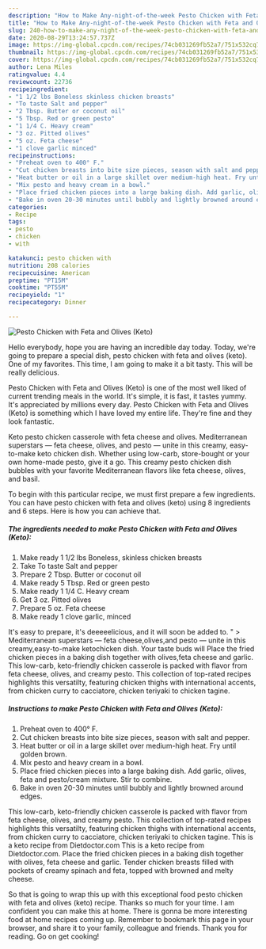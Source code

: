 ```yaml
---
description: "How to Make Any-night-of-the-week Pesto Chicken with Feta and Olives (Keto)"
title: "How to Make Any-night-of-the-week Pesto Chicken with Feta and Olives (Keto)"
slug: 240-how-to-make-any-night-of-the-week-pesto-chicken-with-feta-and-olives-keto
date: 2020-08-29T13:24:57.737Z
image: https://img-global.cpcdn.com/recipes/74cb031269fb52a7/751x532cq70/pesto-chicken-with-feta-and-olives-keto-recipe-main-photo.jpg
thumbnail: https://img-global.cpcdn.com/recipes/74cb031269fb52a7/751x532cq70/pesto-chicken-with-feta-and-olives-keto-recipe-main-photo.jpg
cover: https://img-global.cpcdn.com/recipes/74cb031269fb52a7/751x532cq70/pesto-chicken-with-feta-and-olives-keto-recipe-main-photo.jpg
author: Lena Miles
ratingvalue: 4.4
reviewcount: 22736
recipeingredient:
- "1 1/2 lbs Boneless skinless chicken breasts"
- "To taste Salt and pepper"
- "2 Tbsp. Butter or coconut oil"
- "5 Tbsp. Red or green pesto"
- "1 1/4 C. Heavy cream"
- "3 oz. Pitted olives"
- "5 oz. Feta cheese"
- "1 clove garlic minced"
recipeinstructions:
- "Preheat oven to 400° F."
- "Cut chicken breasts into bite size pieces, season with salt and pepper."
- "Heat butter or oil in a large skillet over medium-high heat. Fry until golden brown."
- "Mix pesto and heavy cream in a bowl."
- "Place fried chicken pieces into a large baking dish. Add garlic, olives, feta and pesto/cream mixture. Stir to combine."
- "Bake in oven 20-30 minutes until bubbly and lightly browned around edges."
categories:
- Recipe
tags:
- pesto
- chicken
- with

katakunci: pesto chicken with 
nutrition: 208 calories
recipecuisine: American
preptime: "PT15M"
cooktime: "PT55M"
recipeyield: "1"
recipecategory: Dinner

---
```



![Pesto Chicken with Feta and Olives (Keto)](https://img-global.cpcdn.com/recipes/74cb031269fb52a7/751x532cq70/pesto-chicken-with-feta-and-olives-keto-recipe-main-photo.jpg)

Hello everybody, hope you are having an incredible day today. Today, we're going to prepare a special dish, pesto chicken with feta and olives (keto). One of my favorites. This time, I am going to make it a bit tasty. This will be really delicious.

Pesto Chicken with Feta and Olives (Keto) is one of the most well liked of current trending meals in the world. It's simple, it is fast, it tastes yummy. It's appreciated by millions every day. Pesto Chicken with Feta and Olives (Keto) is something which I have loved my entire life. They're fine and they look fantastic.

Keto pesto chicken casserole with feta cheese and olives. Mediterranean superstars — feta cheese, olives, and pesto — unite in this creamy, easy-to-make keto chicken dish. Whether using low-carb, store-bought or your own home-made pesto, give it a go. This creamy pesto chicken dish bubbles with your favorite Mediterranean flavors like feta cheese, olives, and basil.


To begin with this particular recipe, we must first prepare a few ingredients. You can have pesto chicken with feta and olives (keto) using 8 ingredients and 6 steps. Here is how you can achieve that.

<!--inarticleads1-->

##### The ingredients needed to make Pesto Chicken with Feta and Olives (Keto):

1. Make ready 1 1/2 lbs Boneless, skinless chicken breasts
1. Take To taste Salt and pepper
1. Prepare 2 Tbsp. Butter or coconut oil
1. Make ready 5 Tbsp. Red or green pesto
1. Make ready 1 1/4 C. Heavy cream
1. Get 3 oz. Pitted olives
1. Prepare 5 oz. Feta cheese
1. Make ready 1 clove garlic, minced


It&#39;s easy to prepare, it&#39;s deeeeelicious, and it will soon be added to. &#34; &gt; Mediterranean superstars — feta cheese,olives,and pesto — unite in this creamy,easy-to-make ketochicken dish. Your taste buds will Place the fried chicken pieces in a baking dish together with olives,feta cheese and garlic. This low-carb, keto-friendly chicken casserole is packed with flavor from feta cheese, olives, and creamy pesto. This collection of top-rated recipes highlights this versatilty, featuring chicken thighs with international accents, from chicken curry to cacciatore, chicken teriyaki to chicken tagine. 

<!--inarticleads2-->

##### Instructions to make Pesto Chicken with Feta and Olives (Keto):

1. Preheat oven to 400° F.
1. Cut chicken breasts into bite size pieces, season with salt and pepper.
1. Heat butter or oil in a large skillet over medium-high heat. Fry until golden brown.
1. Mix pesto and heavy cream in a bowl.
1. Place fried chicken pieces into a large baking dish. Add garlic, olives, feta and pesto/cream mixture. Stir to combine.
1. Bake in oven 20-30 minutes until bubbly and lightly browned around edges.


This low-carb, keto-friendly chicken casserole is packed with flavor from feta cheese, olives, and creamy pesto. This collection of top-rated recipes highlights this versatilty, featuring chicken thighs with international accents, from chicken curry to cacciatore, chicken teriyaki to chicken tagine. This is a keto recipe from Dietdoctor.com This is a keto recipe from Dietdoctor.com. Place the fried chicken pieces in a baking dish together with olives, feta cheese and garlic. Tender chicken breasts filled with pockets of creamy spinach and feta, topped with browned and melty cheese. 

So that is going to wrap this up with this exceptional food pesto chicken with feta and olives (keto) recipe. Thanks so much for your time. I am confident you can make this at home. There is gonna be more interesting food at home recipes coming up. Remember to bookmark this page in your browser, and share it to your family, colleague and friends. Thank you for reading. Go on get cooking!
